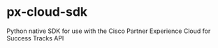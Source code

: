 # px-cloud-sdk
Python native SDK for use with the Cisco Partner Experience Cloud for Success Tracks API

